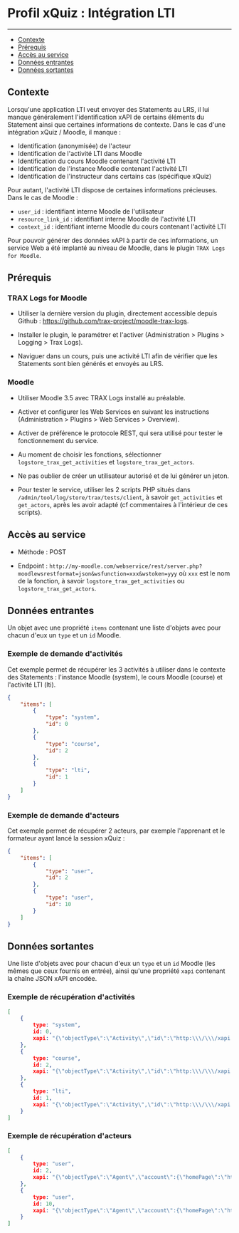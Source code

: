 # Profil xQuiz : Intégration LTI

---

- [Contexte](#context)
- [Prérequis](#requirements)
- [Accès au service](#access)
- [Données entrantes](#input)
- [Données sortantes](#output)


<a name="context"></a>
## Contexte

Lorsqu'une application LTI veut envoyer des Statements au LRS, il lui manque généralement l'identification xAPI de certains éléments du Statement ainsi que certaines informations de contexte. Dans le cas d'une intégration xQuiz / Moodle, il manque :

- Identification (anonymisée) de l'acteur
- Identification de l'activité LTI dans Moodle
- Identification du cours Moodle contenant l'activité LTI
- Identification de l'instance Moodle contenant l'activité LTI
- Identification de l'instructeur dans certains cas (spécifique xQuiz)

Pour autant, l'activité LTI dispose de certaines informations précieuses. Dans le cas de Moodle :

- `user_id` : identifiant interne Moodle de l'utilisateur
- `resource_link_id` : identifiant interne Moodle de l'activité LTI
- `context_id` : identifiant interne Moodle du cours contenant l'activité LTI

Pour pouvoir générer des données xAPI à partir de ces informations, un service Web a été implanté au niveau de Moodle, dans le plugin `TRAX Logs for Moodle`.


<a name="requirements"></a>
## Prérequis

### TRAX Logs for Moodle

- Utiliser la dernière version du plugin, directement accessible depuis Github : https://github.com/trax-project/moodle-trax-logs.

- Installer le plugin, le paramétrer et l'activer (Administration > Plugins > Logging > Trax Logs).

- Naviguer dans un cours, puis une activité LTI afin de vérifier que les Statements sont bien générés et envoyés au LRS.

### Moodle

- Utiliser Moodle 3.5 avec TRAX Logs installé au préalable.

- Activer et configurer les Web Services en suivant les instructions (Administration > Plugins > Web Services > Overview).

- Activer de préférence le protocole REST, qui sera utilisé pour tester le fonctionnement du service.

- Au moment de choisir les fonctions, sélectionner `logstore_trax_get_activities` et `logstore_trax_get_actors`. 

- Ne pas oublier de créer un utilisateur autorisé et de lui générer un jeton.

- Pour tester le service, utiliser les 2 scripts PHP situés dans `/admin/tool/log/store/trax/tests/client`, à savoir `get_activities` et `get_actors`, après les avoir adapté (cf commentaires à l'intérieur de ces scripts).


<a name="access"></a>
## Accès au service

- Méthode : POST

- Endpoint : `http://my-moodle.com/webservice/rest/server.php?moodlewsrestformat=json&wsfunction=xxx&wstoken=yyy` où `xxx` est le nom de la fonction, à savoir `logstore_trax_get_activities` ou `logstore_trax_get_actors`.


<a name="input"></a>
## Données entrantes

Un objet avec une propriété `items` contenant une liste d'objets avec pour chacun d'eux un `type` et un  `id` Moodle.

### Exemple de demande d'activités

Cet exemple permet de récupérer les 3 activités à utiliser dans le contexte des Statements : l'instance Moodle (system), le cours Moodle (course) et l'activité LTI (lti).

``` json
{
    "items": [
        {
            "type": "system",
            "id": 0
        },
        {
            "type": "course",
            "id": 2
        },
        {
            "type": "lti",
            "id": 1
        }
    ]
}
```

### Exemple de demande d'acteurs

Cet exemple permet de récupérer 2 acteurs, par exemple l'apprenant et le formateur ayant lancé la session xQuiz :

``` json
{
    "items": [
        {
            "type": "user",
            "id": 2
        },
        {
            "type": "user",
            "id": 10
        }
    ]
}
```

<a name="output"></a>
## Données sortantes

Une liste d'objets avec pour chacun d'eux un `type` et un  `id` Moodle (les mêmes que ceux fournis en entrée), ainsi qu'une propriété `xapi` contenant la chaîne JSON xAPI encodée.

### Exemple de récupération d'activités

``` json
[
    {
        type: "system",
        id: 0,
        xapi: "{\"objectType\":\"Activity\",\"id\":\"http:\\\/\\\/xapi.moodle.test\\\/xapi\\\/activities\\\/system\",\"definition\":{\"type\":\"http:\\\/\\\/vocab.xapi.fr\\\/activities\\\/system\"}}"
    },
    {
        type: "course",
        id: 2,
        xapi: "{\"objectType\":\"Activity\",\"id\":\"http:\\\/\\\/xapi.moodle.test\\\/xapi\\\/activities\\\/course\\\/8acfd7a3-2490-40c8-9b61-ec65d518f7da\",\"definition\":{\"type\":\"http:\\\/\\\/vocab.xapi.fr\\\/activities\\\/course\"}}"
    },
    {
        type: "lti",
        id: 1,
        xapi: "{\"objectType\":\"Activity\",\"id\":\"http:\\\/\\\/xapi.moodle.test\\\/xapi\\\/activities\\\/lti\\\/e403e7ee-4cdd-4d25-b7d9-5de3569a1cc2\",\"definition\":{\"type\":\"http:\\\/\\\/vocab.xapi.fr\\\/activities\\\/external-activity\"}}"
    }
]
```

### Exemple de récupération d'acteurs


``` json
[
    {
        type: "user",
        id: 2,
        xapi: "{\"objectType\":\"Agent\",\"account\":{\"homePage\":\"http:\\\/\\\/xapi.moodle.test\",\"name\":\"23a5bb2e-80c5-464a-8472-632261df912d\"}}"
    },
    {
        type: "user",
        id: 10,
        xapi: "{\"objectType\":\"Agent\",\"account\":{\"homePage\":\"http:\\\/\\\/xapi.moodle.test\",\"name\":\"564642e-80c5-464a-8472-632264564564\"}}"
    }
]
```

